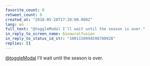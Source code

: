 ```yaml
---
favorite_count: 0
retweet_count: 0
created_at: "2018-05-28T17:20:00.000Z"
lang: en
full_text: "@toggleModal I'll wait until the season is over."
in_reply_to_screen_name: binauralfusion
in_reply_to_status_id_str: "1001150994598780928"
replies: []
---
```


[@toggleModal](https://twitter.com/toggleModal) I'll wait until the season is
over.
